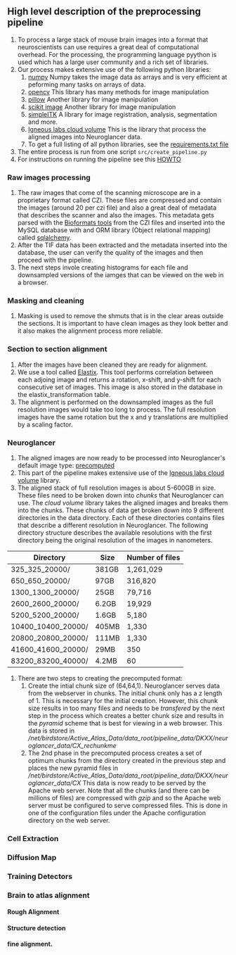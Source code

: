 ## High level description of the preprocessing pipeline
1. To process a large stack of mouse brain images into a format that neuroscientists
can use requires a great deal of computational overhead. For the processing, 
the programming language pyython is used which has a large
user community and a rich set of libraries.
1. Our process makes extensive use of the following python libraries:
    1. [numpy](https://numpy.org/) Numpy takes the image data as arrays and is very
efficient at peforming many tasks on arrays of data.
    1. [opencv](https://opencv.org/) This library has many methods for image manipulation
    1. [pillow](https://python-pillow.org/) Another library for image manipulation
    1. [scikit image](https://scikit-image.org/) Another library for image manipulation
    1. [simpleITK](https://simpleitk.org/TUTORIAL/) A library for image registration,
analysis, segmentation and more.
    1. [Igneous labs cloud volume](https://github.com/seung-lab/igneous) This is
    the library that process the aligned images into Neuroglancer data.
    1. To get a full listing of all python libraries, see the 
[requirements.txt file](https://github.com/ActiveBrainAtlas2/preprocessing-pipeline/blob/master/requirements.txt) 
1. The entire process is run from one script `src/create_pipeline.py`
1. For instructions on running the pipeline see this 
[HOWTO](https://github.com/ActiveBrainAtlas2/preprocessing-pipeline/blob/master/docs/user/RUNNING.md)
### Raw images processing
1. The raw images that come of the scanning microscope are in a proprietary format called CZI. These files
are compressed and contain the images (around 20 per czi file) and also a great
deal of metadata that describes the scanner and also the images. This metadata
gets parsed with the [Bioformats tools](https://www.openmicroscopy.org/bio-formats/) 
from the CZI files and inserted into the MySQL database with and ORM library 
(Object relational mapping) called [sqlalchemy](https://www.sqlalchemy.org/).
1. After the TIF data has been extracted and the metadata inserted into the 
database, the user can verify the quality of the images and then proceed with
the pipeline. 
1. The next steps invole creating histograms for each file and downsampled
versions of the iamges that can be viewed on the web in a browser.

### Masking and cleaning
1. Masking is used to remove the shmuts that is in the clear areas outside the sections.
It is important to have clean images as they look better and it also makes
the alignment process more reliable. 

### Section to section alignment
1. After the images have been cleaned they are ready for alignment.
1. We use a tool called [Elastix](https://elastix.lumc.nl/). This tool
performs correlation between each adjoing image and returns a rotation, x-shift,
and y-shift for each consecutive set of images. This image is also stored
in the database in the elastix_transformation table.
1. The alignment is performed on the downsampled images as the full resolution
images would take too long to process. The full resolution images have the same
rotation but the x and y translations are multiplied by a scaling factor.

### Neuroglancer 
1. The aligned images are now ready to be processed into Neuroglancer's default image type: 
[precomputed](https://github.com/google/neuroglancer/tree/master/src/neuroglancer/datasource/precomputed)
1. This part of the pipeline makes extensive use of the 
[Igneous labs cloud volume](https://github.com/seung-lab/igneous) library.
1. The aligned stack of full resolution images is about 5-600GB in size. These 
files need to be broken down into *chunks* that Neuroglancer can use. The 
*cloud volume* library takes the aligned images and breaks them into the chunks.
These chunks of data get broken down into 9 different directories in the data 
directory. Each of these directories contains files that describe a different
resolution in Neuroglancer. The following directory structure describes the available 
resolutions with the first directory being the original resolution of the 
images in nanometers.

| Directory | Size | Number of files |
| ------- | ---- | ---- |
| 325_325_20000/ |  381GB |1,261,029 |
| 650_650_20000/ |  97GB | 316,820 | 
| 1300_1300_20000/ |  25GB | 79,716 | 
| 2600_2600_20000/ |  6.2GB | 19,929 | 
| 5200_5200_20000/ |  1.6GB | 5,180 | 
| 10400_10400_20000/ |  405MB | 1,330 | 
| 20800_20800_20000/ |  111MB | 1,330 | 
| 41600_41600_20000/ |  29MB | 350 |
| 83200_83200_40000/ |  4.2MB | 60 |

1. There are two steps to creating the precomputed format:
    1. Create the intial chunk size of (64,64,1). Neuroglancer serves data from 
    the webserver in chunks. The initial chunk only has a z length of 1. 
    This is necessary for the initial creation. However, this chunk size 
    results in too many files and needs to be *transfered* by the next step 
    in the process which creates a better chunk size and results in the *pyramid* 
    scheme that is best for viewing in a web browser. This data is stored 
    in */net/birdstore/Active_Atlas_Data/data_root/pipeline_data/DKXX/neuroglancer_data/CX_rechunkme*
    1. The 2nd phase in the precomputed process creates a set of optimum chunks from the 
    directory created in the previous step and places the new pyramid files in 
    */net/birdstore/Active_Atlas_Data/data_root/pipeline_data/DKXX/neuroglancer_data/CX*
    This data is now ready to be served by the Apache web server. Note that 
    all the chunks (and there can be millions of files) are compressed with 
    *gzip* and so the Apache web server must be configured to serve compressed 
    files. This is done in one of the configuration files under the Apache 
    configuration directory on the web server.

### Cell Extraction
### Diffusion Map
### Training Detectors
### Brain to atlas alignment
#### Rough Alignment
#### Structure detection
#### fine alignment.
